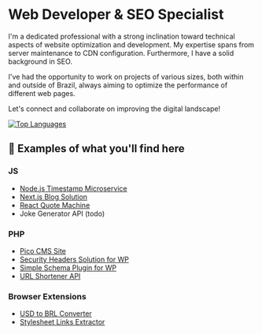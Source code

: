 # Web Developer & SEO Specialist

I'm a dedicated professional with a strong inclination toward technical aspects of website optimization and development. My expertise spans from server maintenance to CDN configuration. Furthermore, I have a solid background in SEO.

I've had the opportunity to work on projects of various sizes, both within and outside of Brazil, always aiming to optimize the performance of different web pages.

Let's connect and collaborate on improving the digital landscape!

[![Top Languages](https://github-readme-stats.vercel.app/api/top-langs/?username=jvpdls)](https://github.com/jvpdls)

## 🔎 Examples of what you'll find here

### JS
- [Node.js Timestamp Microservice](https://github.com/jvpdls/timestamp-microservice)
- [Next.js Blog Solution](https://github.com/jvpdls/next-js-blog)
- [React Quote Machine](https://github.com/jvpdls/random-quote-machine)
- Joke Generator API (todo)

### PHP
- [Pico CMS Site](https://github.com/jvpdls/password-utils)
- [Security Headers Solution for WP](https://github.com/jvpdls/wp-security-headers)
- [Simple Schema Plugin for WP](https://github.com/jvpdls/simple-schema-for-wp)
- [URL Shortener API](https://github.com/jvpdls/url-shortener-api)

### Browser Extensions
- [USD to BRL Converter](https://github.com/jvpdls/usd-to-brl-converter)
- [Stylesheet Links Extractor](https://github.com/jvpdls/stylesheet-links-extractor)


